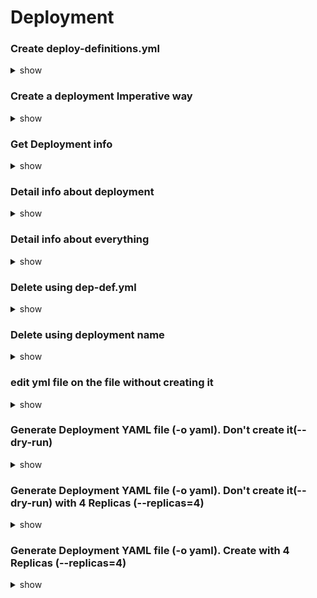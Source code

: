 # Deployment

### Create deploy-definitions.yml 
<details><summary>show</summary>

```bash
apiVersion: apps/v1
kind: Deployment
metadata:
  name: myapp-deployment
  labels:
    type: webserver
spec:
  replicas: 3
  template:
    metadata:
      name: app-pod
      labels:
        type: webserver
    spec:
      containers:
        - name: nginx-container
          image: nginx
        - name: redis-container
          image: redis
  selector:
    matchLabels:
      type: webserver
```
```bash
kubectl create -f deploy-def.yml
kubectl get deployments [ kubectl get deployment myapp-deployment ]
```
</details>

### Create a deployment Imperative way  
<details><summary>show</summary>

```bash
// For deployment, you do not need generator
kubectl run nginx --image=nginx

Recommended way:
kubectl create deployment --image=nginx nginx
```
</details>

### Get Deployment info
<details><summary>show</summary>

```bash
kubectl get deployments
kubectl get deployments -o wide  // give which containers are in deployment
```
</details>

### Detail info about deployment
<details><summary>show</summary>

```bash
kubectl describe deployments myapp-deployment
```
</details>

### Detail info about everything
<details><summary>show</summary>

```bash
kubectl get all
```
</details>

### Delete using dep-def.yml 
<details><summary>show</summary>

```bash
kubectl delete -f dep-def.yml
```
</details>

### Delete using deployment name
<details><summary>show</summary>

```bash
kubectl delete deployments myapp-deployment
```
</details>

### edit yml file on the file without creating it
<details><summary>show</summary>

```bash
kubectl edit deployment my-deployment
Then edit the file to make the necessary changes, delete and re-create the pod.
```
</details>


### Generate Deployment YAML file (-o yaml). Don't create it(--dry-run)
<details><summary>show</summary>

```bash
kubectl run nginx --image=nginx --dry-run -o yaml  (By default, if you do not specify --generator, it takes deployment)
OR
kubectl create deployment --image=nginx nginx --dry-run -o yaml
```
</details>

### Generate Deployment YAML file (-o yaml). Don't create it(--dry-run) with 4 Replicas (--replicas=4)
<details><summary>show</summary>

```bash
kubectl run nginx --image=nginx --dry-run --replicas=4 -o yaml

//kubectl create deployment does not have a --replicas option. You could first create it and then scale it using the kubectl scale command

Use the command 
 >> kubectl create deployment webapp --image=kodekloud/webapp-color

Then scale the webapp to 3 using command 
 >> kubectl scale deployment/webapp --replicas=3
```
</details>

### Generate Deployment YAML file (-o yaml). Create with 4 Replicas (--replicas=4)
<details><summary>show</summary>

```bash
kubectl run nginx --image=nginx --dry-run --replicas=4 -o yaml > nginx-deployment.yaml
```
</details>
